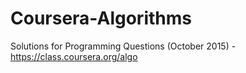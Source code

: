 # Coursera-Algorithms
Solutions for Programming Questions (October 2015) - https://class.coursera.org/algo
